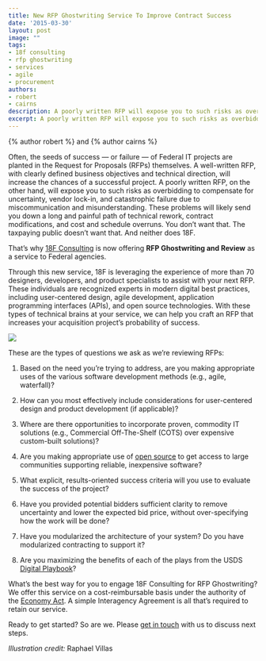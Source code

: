 ```yaml
---
title: New RFP Ghostwriting Service To Improve Contract Success
date: '2015-03-30'
layout: post
image: ""
tags:
- 18f consulting
- rfp ghostwriting
- services
- agile
- procurement
authors:
- robert
- cairns
description: A poorly written RFP will expose you to such risks as overbidding to compensate for uncertainty, vendor lock-in, and catastrophic failure due to miscommunication and misunderstanding. These problems will likely send you down a long and painful path of technical rework, contract modifications, and cost and schedule overruns. You don’t want that. The taxpaying public doesn’t want that. And neither does 18F.
excerpt: A poorly written RFP will expose you to such risks as overbidding to compensate for uncertainty, vendor lock-in, and catastrophic failure due to miscommunication and misunderstanding. These problems will likely send you down a long and painful path of technical rework, contract modifications, and cost and schedule overruns. You don’t want that. The taxpaying public doesn’t want that. And neither does 18F.
---
```

{% author robert %} and {% author cairns %}

Often, the seeds of success — or failure — of Federal IT projects are
planted in the Request for Proposals (RFPs) themselves. A well-written
RFP, with clearly defined business objectives and technical direction,
will increase the chances of a successful project. A poorly written RFP,
on the other hand, will expose you to such risks as overbidding to
compensate for uncertainty, vendor lock-in, and catastrophic failure due
to miscommunication and misunderstanding. These problems will likely
send you down a long and painful path of technical rework, contract
modifications, and cost and schedule overruns. You don’t want that. The
taxpaying public doesn’t want that. And neither does 18F.

That’s why [18F Consulting](http://18f.github.io/consulting/) is now
offering **RFP Ghostwriting and Review** as a service to Federal
agencies.

Through this new service, 18F is leveraging the experience of more than
70 designers, developers, and product specialists to assist with your
next RFP. These individuals are recognized experts in modern digital
best practices, including user-centered design, agile development,
application programming interfaces (APIs), and open source technologies.
With these types of technical brains at your service, we can help you
craft an RFP that increases your acquisition project’s probability of
success.

![](media/image01.png)

These are the types of questions we ask as we’re reviewing RFPs:

1.  Based on the need you’re trying to address, are you making
    appropriate uses of the various software development methods
    (e.g., agile, waterfall)?

2.  How can you most effectively include considerations for
    user-centered design and product development (if applicable)?

3.  Where are there opportunities to incorporate proven, commodity IT
    solutions (e.g., Commercial Off-The-Shelf (COTS) over expensive
    custom-built solutions)?

4.  Are you making appropriate use of [open
    source](https://18f.gsa.gov/2014/11/26/how-to-use-more-open-source/)
    to get access to large communities supporting reliable,
    inexpensive software?

5.  What explicit, results-oriented success criteria will you use to
    evaluate the success of the project?

6.  Have you provided potential bidders sufficient clarity to remove
    uncertainty and lower the expected bid price, without
    over-specifying how the work will be done?

7.  Have you modularized the architecture of your system? Do you have
    modularized contracting to support it?

8.  Are you maximizing the benefits of each of the plays from the USDS
    [Digital Playbook](https://playbook.cio.gov)?

What’s the best way for you to engage 18F Consulting for RFP
Ghostwriting? We offer this service on a cost-reimbursable basis under
the authority of the [Economy
Act](http://www.acquisition.gov/far/html/Subpart%2017_5.html). A simple
Interagency Agreement is all that’s required to retain our service.

Ready to get started? So are we. Please [get in
touch](mailto:18f@gsa.gov) with us to discuss next steps.

*Illustration credit:* Raphael Villas
